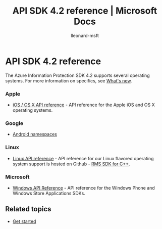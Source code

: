 ﻿---
# required metadata

title: API SDK 4.2 reference | Microsoft Docs
description: Azure Information Protection SDK 4.2 supports several operating systems; Android, iOS, OS X, Linux, Windows Phone and Windows Store.
keywords:
author: lleonard-msft
ms.author: alleonar
manager: mbaldwin
ms.date: 01/23/2017
ms.topic: article
ms.prod:
ms.service: information-protection
ms.technology: techgroup-identity
ms.assetid: 6a8df1d8-1279-4189-b17d-f128b7ca5643
# optional metadata

#ROBOTS:
audience: developer
#ms.devlang:
ms.reviewer: shubhamp
ms.suite: ems
#ms.tgt_pltfrm:
#ms.custom:

---

# API SDK 4.2 reference

The Azure Information Protection SDK 4.2 supports several operating systems. For more information on specifics, see [What's new](release-notes.md).

### Apple
- [iOS / OS X API reference](https://msdn.microsoft.com/library/dn758306.aspx) - API reference for the Apple iOS and OS X operating systems.

### Google
- [Android namespaces](https://msdn.microsoft.com/library/dn758245.aspx)

### Linux
- [Linux API reference](linux-c-api-reference.md) - API reference for our Linux flavored operating system support is hosted on Github - [RMS SDK for C++](http://azuread.github.io/rms-sdk-for-cpp/annotated.html).

### Microsoft
- [Windows API Reference](https://msdn.microsoft.com/library/dn891914.aspx) - API reference for the Windows Phone and Windows Store Applications SDKs.

## Related topics

* [Get started](get-started.md)
